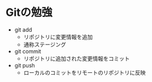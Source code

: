 # Gitの勉強
- git add
	- リポジトリに変更情報を追加
	- 通称ステージング
- git commit
	- リポジトリに追加された変更情報をコミット
- git push
	- ローカルのコミットをリモートのリポジトリに反映

